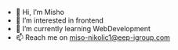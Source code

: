 - 👋 Hi, I’m Misho
- 👀 I’m interested in frontend
- 🌱 I’m currently learning WebDevelopment
- 📫 Reach me on miso-nikolic1@eep-igroup.com

<!---
MishoEEP/MishoEEP is a ✨ special ✨ repository because its `README.md` (this file) appears on your GitHub profile.
You can click the Preview link to take a look at your changes.
--->
